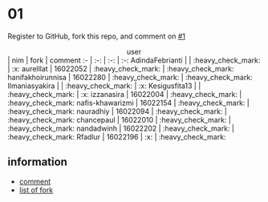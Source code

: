 # 01
Register to GitHub, fork this repo, and comment on [#1](https://github.com/dudung/fi1101-04-2022-1/issues/1)


<center>user</center> | nim | fork | comment
:- | :-: | :-: | :-:
AdindaFebrianti |  | :heavy_check_mark: | :x:
aurelllat | 16022052 | :heavy_check_mark: | :heavy_check_mark:
hanifakhoirunnisa | 16022280 | :heavy_check_mark: | :heavy_check_mark:
Ilmaniasyakira |  | :heavy_check_mark: | :x:
Kesigusfita13 |   | :heavy_check_mark: | :x:
izzanasira | 16022004 | :heavy_check_mark: | :heavy_check_mark:
nafis-khawarizmi | 16022154 | :heavy_check_mark: | :heavy_check_mark:
nauradhiy | 16022094 | :heavy_check_mark: | :heavy_check_mark:
chancepaul | 16022010 | :heavy_check_mark: | :heavy_check_mark:
nandadwinh | 16022202 | :heavy_check_mark: | :heavy_check_mark:
Rfadlur | 16022196 | :x: | :heavy_check_mark:

## information
+ [comment](https://github.com/dudung/fi1101-04-2022-1/issues/1)
+ [list of fork](https://github.com/dudung/fi1101-04-2022-1/network/members)
